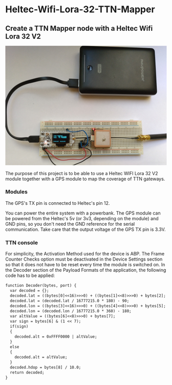 # Heltec-Wifi-Lora-32-TTN-Mapper
## Create a TTN Mapper node with a Heltec Wifi Lora 32 V2

![TTN Mapper node](nodo_ttn_mapper.jpg?raw=true "TTN Mapper node")

The purpose of this project is to be able to use a Heltec WIFI Lora 32 V2 module together with a GPS module to map the coverage of TTN gateways. 

### Modules

The GPS's TX pin is connected to Heltec's pin 12.

You can power the entire system with a powerbank. The GPS module can be powered from the Heltec's 5v (or 3v3, depending on the module)  and GND pins, so you don't need the GND reference for the serial communication. Take care that the output voltage of the GPS TX pin is 3.3V.

### TTN console

For simplicity, the Activation Method used for the device is ABP. The Frame Counter Checks option must be deactivated in the Device Settings section so that it does not have to be reset every time the module is switched on. In the Decoder section of the Payload Formats of the application, the following code has to be applied:

```
function Decoder(bytes, port) {
  var decoded = {};
  decoded.lat = ((bytes[0]<<16)>>>0) + ((bytes[1]<<8)>>>0) + bytes[2];
  decoded.lat = (decoded.lat / 16777215.0 * 180) - 90;
  decoded.lon = ((bytes[3]<<16)>>>0) + ((bytes[4]<<8)>>>0) + bytes[5];
  decoded.lon = (decoded.lon / 16777215.0 * 360) - 180;
  var altValue = ((bytes[6]<<8)>>>0) + bytes[7];
  var sign = bytes[6] & (1 << 7);
  if(sign)
  {
    decoded.alt = 0xFFFF0000 | altValue;
  }
  else
  {
    decoded.alt = altValue;
  }
  decoded.hdop = bytes[8] / 10.0;
  return decoded;
}
```
